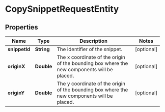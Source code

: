 
# CopySnippetRequestEntity

## Properties
Name | Type | Description | Notes
------------ | ------------- | ------------- | -------------
**snippetId** | **String** | The identifier of the snippet. |  [optional]
**originX** | **Double** | The x coordinate of the origin of the bounding box where the new components will be placed. |  [optional]
**originY** | **Double** | The y coordinate of the origin of the bounding box where the new components will be placed. |  [optional]



